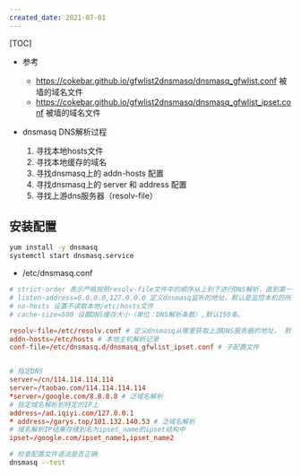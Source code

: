 ```yaml
---
created_date: 2021-07-01
---
```


[TOC]



- 参考
    - https://cokebar.github.io/gfwlist2dnsmasq/dnsmasq_gfwlist.conf 被墙的域名文件
    - https://cokebar.github.io/gfwlist2dnsmasq/dnsmasq_gfwlist_ipset.conf 被墙的域名文件

- dnsmasq DNS解析过程
    1. 寻找本地hosts文件
    2. 寻找本地缓存的域名
    3. 寻找dnsmasq上的 addn-hosts 配置
    4. 寻找dnsmasq上的 server 和 address 配置
    4. 寻找上游dns服务器（resolv-file）

## 安装配置
```bash
yum install -y dnsmasq
systemctl start dnsmasq.service
```

- /etc/dnsmasq.conf
```conf
# strict-order 表示严格按照resolv-file文件中的顺序从上到下进行DNS解析，直到第一个解析成功为止。
# listen-address=0.0.0.0,127.0.0.0 定义dnsmasq监听的地址，默认是监控本机的所有网卡上。
# no-hosts 设置不读取本地/etc/hosts文件
# cache-size=500 设置DNS缓存大小（单位：DNS解析条数）,默认150条。

resolv-file=/etc/resolv.conf # 定义dnsmasq从哪里获取上游DNS服务器的地址， 默认从/etc/resolv.conf获取。
addn-hosts=/etc/hosts # 本地主机解析记录
conf-file=/etc/dnsmasq.d/dnsmasq_gfwlist_ipset.conf # 子配置文件


# 指定DNS
server=/cn/114.114.114.114
server=/taobao.com/114.114.114.114
*server=/google.com/8.8.8.8 # 泛域名解析
# 指定域名解析到特定的IP上 
address=/ad.iqiyi.com/127.0.0.1
* address=/garys.top/101.132.140.53 # 泛域名解析
# 域名解析IP结果存储到名为ipset_name的ipset结构中
ipset=/google.com/ipset_name1,ipset_name2
```

```bash
# 检查配置文件语法是否正确
dnsmasq --test
```

